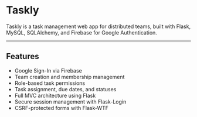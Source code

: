 # Taskly

Taskly is a task management web app for distributed teams, built with Flask, MySQL, SQLAlchemy, and Firebase for Google Authentication.

---

## Features

- Google Sign-In via Firebase
- Team creation and membership management
- Role-based task permissions
- Task assignment, due dates, and statuses
- Full MVC architecture using Flask
- Secure session management with Flask-Login
- CSRF-protected forms with Flask-WTF